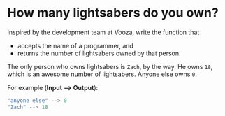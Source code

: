 # How many lightsabers do you own?

Inspired by the development team at Vooza, write the function that

- accepts the name of a programmer, and
- returns the number of lightsabers owned by that person.

The only person who owns lightsabers is `Zach`, by the way. He owns `18`, which is an awesome number of lightsabers. Anyone else owns `0`.

For example (**Input --> Output**):

```rust
"anyone else" --> 0
"Zach" --> 18
```
